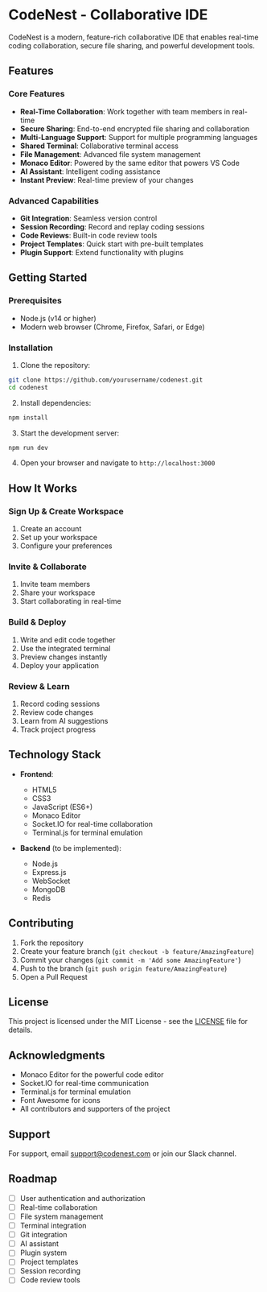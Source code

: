 # CodeNest - Collaborative IDE

CodeNest is a modern, feature-rich collaborative IDE that enables real-time coding collaboration, secure file sharing, and powerful development tools.

## Features

### Core Features
- **Real-Time Collaboration**: Work together with team members in real-time
- **Secure Sharing**: End-to-end encrypted file sharing and collaboration
- **Multi-Language Support**: Support for multiple programming languages
- **Shared Terminal**: Collaborative terminal access
- **File Management**: Advanced file system management
- **Monaco Editor**: Powered by the same editor that powers VS Code
- **AI Assistant**: Intelligent coding assistance
- **Instant Preview**: Real-time preview of your changes

### Advanced Capabilities
- **Git Integration**: Seamless version control
- **Session Recording**: Record and replay coding sessions
- **Code Reviews**: Built-in code review tools
- **Project Templates**: Quick start with pre-built templates
- **Plugin Support**: Extend functionality with plugins

## Getting Started

### Prerequisites
- Node.js (v14 or higher)
- Modern web browser (Chrome, Firefox, Safari, or Edge)

### Installation

1. Clone the repository:
```bash
git clone https://github.com/yourusername/codenest.git
cd codenest
```

2. Install dependencies:
```bash
npm install
```

3. Start the development server:
```bash
npm run dev
```

4. Open your browser and navigate to `http://localhost:3000`

## How It Works

### Sign Up & Create Workspace
1. Create an account
2. Set up your workspace
3. Configure your preferences

### Invite & Collaborate
1. Invite team members
2. Share your workspace
3. Start collaborating in real-time

### Build & Deploy
1. Write and edit code together
2. Use the integrated terminal
3. Preview changes instantly
4. Deploy your application

### Review & Learn
1. Record coding sessions
2. Review code changes
3. Learn from AI suggestions
4. Track project progress

## Technology Stack

- **Frontend**:
  - HTML5
  - CSS3
  - JavaScript (ES6+)
  - Monaco Editor
  - Socket.IO for real-time collaboration
  - Terminal.js for terminal emulation

- **Backend** (to be implemented):
  - Node.js
  - Express.js
  - WebSocket
  - MongoDB
  - Redis

## Contributing

1. Fork the repository
2. Create your feature branch (`git checkout -b feature/AmazingFeature`)
3. Commit your changes (`git commit -m 'Add some AmazingFeature'`)
4. Push to the branch (`git push origin feature/AmazingFeature`)
5. Open a Pull Request

## License

This project is licensed under the MIT License - see the [LICENSE](LICENSE) file for details.

## Acknowledgments

- Monaco Editor for the powerful code editor
- Socket.IO for real-time communication
- Terminal.js for terminal emulation
- Font Awesome for icons
- All contributors and supporters of the project

## Support

For support, email support@codenest.com or join our Slack channel.

## Roadmap

- [ ] User authentication and authorization
- [ ] Real-time collaboration
- [ ] File system management
- [ ] Terminal integration
- [ ] Git integration
- [ ] AI assistant
- [ ] Plugin system
- [ ] Project templates
- [ ] Session recording
- [ ] Code review tools 